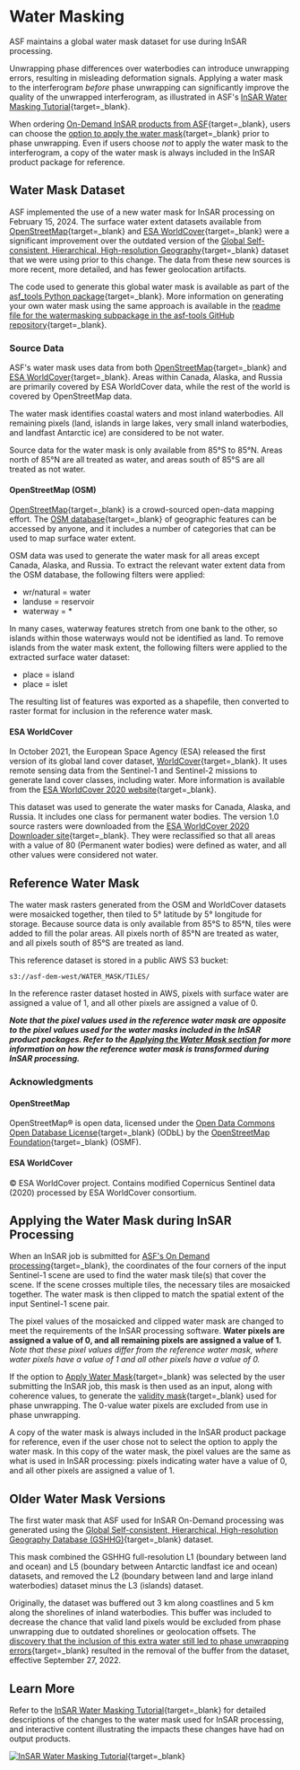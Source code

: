 # Water Masking

ASF maintains a global water mask dataset for use during InSAR processing. 

Unwrapping phase differences over waterbodies can introduce unwrapping errors, resulting in misleading deformation signals. Applying a water mask to the interferogram *before* phase unwrapping can significantly improve the quality of the unwrapped interferogram, as illustrated in ASF's [InSAR Water Masking Tutorial](https://storymaps.arcgis.com/stories/485916be1b1d46889aa436794b5633cb "InSAR Water Masking StoryMap" ){target=_blank}. 

When ordering [On-Demand InSAR products from ASF](https://hyp3-docs.asf.alaska.edu/guides/insar_product_guide "ASF Sentinel-1 InSAR Product Guide" ){target=_blank}, users can choose the [option to apply the water mask](https://hyp3-docs.asf.alaska.edu/guides/insar_product_guide/#apply-water-mask "InSAR Product Guide - Processing Options - Apply Water Mask" ){target=_blank} prior to phase unwrapping. Even if users choose *not* to apply the water mask to the interferogram, a copy of the water mask is always included in the InSAR product package for reference. 

## Water Mask Dataset

ASF implemented the use of a new water mask for InSAR processing on February 15, 2024. The surface water extent datasets available from [OpenStreetMap](https://www.openstreetmap.org/about "openstreetmap.org/about" ){target=_blank} and [ESA WorldCover](https://esa-worldcover.org/en/about/about "esa-worldcover.org/en/about" ){target=_blank} were a significant improvement over the outdated version of the [Global Self-consistent, Hierarchical, High-resolution Geography](https://storymaps.arcgis.com/stories/485916be1b1d46889aa436794b5633cb#ref-n-pezhKQ "InSAR Water Masking Tutorial - GSSICB" ){target=_blank} dataset that we were using prior to this change. The data from these new sources is more recent, more detailed, and has fewer geolocation artifacts. 

The code used to generate this global water mask is available as part of the [asf_tools Python package](https://github.com/ASFHyP3/asf-tools "github.com/ASFHyP3/asf-tools" ){target=_blank}. More information on generating your own water mask using the same approach is available in the [readme file for the watermasking subpackage in the asf-tools GitHub repository](https://github.com/ASFHyP3/asf-tools/tree/develop/src/asf_tools/watermasking "asf_tools GitHub repo water masking readme" ){target=_blank}.

### Source Data

ASF's water mask uses data from both [OpenStreetMap](https://www.openstreetmap.org/about "openstreetmap.org/about" ){target=_blank} and [ESA WorldCover](https://esa-worldcover.org/en/about/about "esa-worldcover.org/en/about" ){target=_blank}. Areas within Canada, Alaska, and Russia are primarily covered by ESA WorldCover data, while the rest of the world is covered by OpenStreetMap data. 

The water mask identifies coastal waters and most inland waterbodies. All remaining pixels (land, islands in large lakes, very small inland waterbodies, and landfast Antarctic ice) are considered to be not water. 

Source data for the water mask is only available from 85°S to 85°N. Areas north of 85°N are all treated as water, and areas south of 85°S are all treated as not water.

#### OpenStreetMap (OSM)

[OpenStreetMap](https://www.openstreetmap.org/about "openstreetmap.org/about" ){target=_blank} is a crowd-sourced open-data mapping effort. The [OSM database](https://planet.openstreetmap.org/ "planet.openstreetmap.org" ){target=_blank} of geographic features can be accessed by anyone, and it includes a number of categories that can be used to map surface water extent.

OSM data was used to generate the water mask for all areas except Canada, Alaska, and Russia. To extract the relevant water extent data from the OSM database, the following filters were applied:

- wr/natural = water 
- landuse = reservoir
- waterway = *

In many cases, waterway features stretch from one bank to the other, so islands within those waterways would not be identified as land. To remove islands from the water mask extent, the following filters were applied to the extracted surface water dataset:

- place = island 
- place = islet

The resulting list of features was exported as a shapefile, then converted to raster format for inclusion in the reference water mask.

#### ESA WorldCover

In October 2021, the European Space Agency (ESA) released the first version of its global land cover dataset, [WorldCover](https://esa-worldcover.org/en/about/about "esa-worldcover.org/en/about" ){target=_blank}. It uses remote sensing data from the Sentinel-1 and Sentinel-2 missions to generate land cover classes, including water. More information is available from the [ESA WorldCover 2020 website](https://worldcover2020.esa.int/ "worldcover2020.esa.int" ){target=_blank}.

This dataset was used to generate the water masks for Canada, Alaska, and Russia. It includes one class for permanent water bodies. The version 1.0 source rasters were downloaded from the [ESA WorldCover 2020 Downloader site](https://worldcover2020.esa.int/downloader "worldcover2020.esa.int/downloader" ){target=_blank}. They were reclassified so that all areas with a value of 80 (Permanent water bodies) were defined as water, and all other values were considered not water.

## Reference Water Mask

The water mask rasters generated from the OSM and WorldCover datasets were mosaicked together, then tiled to 5° latitude by 5° longitude for storage. Because source data is only available from 85°S to 85°N, tiles were added to fill the polar areas. All pixels north of 85°N are treated as water, and all pixels south of 85°S are treated as land.

This reference dataset is stored in a public AWS S3 bucket: 

`s3://asf-dem-west/WATER_MASK/TILES/`

In the reference raster dataset hosted in AWS, pixels with surface water are assigned a value of 1, and all other pixels are assigned a value of 0. 

***Note that the pixel values used in the reference water mask are opposite to the pixel values used for the water masks included in the InSAR product packages. Refer to the [Applying the Water Mask section](#applying-the-water-mask-during-insar-processing "Jump to Applying the Water Mask during InSAR Processing section") for more information on how the reference water mask is transformed during InSAR processing.***

### Acknowledgments

#### OpenStreetMap
OpenStreetMap® is open data, licensed under the [Open Data Commons Open Database License](https://opendatacommons.org/licenses/odbl/ "opendatacommons.org/licenses/odbl" ){target=_blank} (ODbL) by the [OpenStreetMap Foundation](https://osmfoundation.org/ "osmfoundation.org" ){target=_blank} (OSMF).

#### ESA WorldCover
© ESA WorldCover project. Contains modified Copernicus Sentinel data (2020) processed by ESA WorldCover consortium.

## Applying the Water Mask during InSAR Processing

When an InSAR job is submitted for [ASF's On Demand processing](https://storymaps.arcgis.com/stories/68a8a3253900411185ae9eb6bb5283d3 "InSAR On Demand Tutorial" ){target=_blank}, the coordinates of the four corners of the input Sentinel-1 scene are used to find the water mask tile(s) that cover the scene. If the scene crosses multiple tiles, the necessary tiles are mosaicked together. The water mask is then clipped to match the spatial extent of the input Sentinel-1 scene pair.

The pixel values of the mosaicked and clipped water mask are changed to meet the requirements of the InSAR processing software. **Water pixels are assigned a value of 0, and all remaining pixels are assigned a value of 1.** *Note that these pixel values differ from the reference water mask, where water pixels have a value of 1 and all other pixels have a value of 0.*

If the option to [Apply Water Mask](https://hyp3-docs.asf.alaska.edu/guides/insar_product_guide/#apply-water-mask "InSAR Product Guide - Processing Options - Apply Water Mask" ){target=_blank} was selected by the user submitting the InSAR job, this mask is then used as an input, along with coherence values, to generate the [validity mask](https://hyp3-docs.asf.alaska.edu/guides/insar_product_guide/#masking "InSAR Product Guide - Masking" ){target=_blank} used for phase unwrapping. The 0-value water pixels are excluded from use in phase unwrapping.

A copy of the water mask is always included in the InSAR product package for reference, even if the user chose not to select the option to apply the water mask. In this copy of the water mask, the pixel values are the same as what is used in InSAR processing: pixels indicating water have a value of 0, and all other pixels are assigned a value of 1.

## Older Water Mask Versions

The first water mask that ASF used for InSAR On-Demand processing was generated using the [Global Self-consistent, Hierarchical, High-resolution Geography Database (GSHHG)](http://www.soest.hawaii.edu/wessel/gshhg/ "soest.hawaii.edu/wessel/gshhg/" ){target=_blank} dataset. 

This mask combined the GSHHG full-resolution L1 (boundary between land and ocean) and L5 (boundary between Antarctic landfast ice and ocean) datasets, and removed the L2 (boundary between land and large inland waterbodies) dataset minus the L3 (islands) dataset.

Originally, the dataset was buffered out 3 km along coastlines and 5 km along the shorelines of inland waterbodies. This buffer was included to decrease the chance that valid land pixels would be excluded from phase unwrapping due to outdated shorelines or geolocation offsets. The [discovery that the inclusion of this extra water still led to phase unwrapping errors](https://storymaps.arcgis.com/stories/485916be1b1d46889aa436794b5633cb#ref-n-sKugOV "InSAR Water Mask Tutorial - Mt. Edgecumbe" ){target=_blank} resulted in the removal of the buffer from the dataset, effective September 27, 2022. 

## Learn More

Refer to the [InSAR Water Masking Tutorial](https://storymaps.arcgis.com/stories/485916be1b1d46889aa436794b5633cb "InSAR Water Masking StoryMap" ){target=_blank} for detailed descriptions of the changes to the water mask used for InSAR processing, and interactive content illustrating the impacts these changes have had on output products. 

[![InSAR Water Masking Tutorial](images/watermask-tutorial.png "InSAR Water Masking StoryMap Tutorial")](https://storymaps.arcgis.com/stories/485916be1b1d46889aa436794b5633cb "InSAR Water Masking StoryMap Tutorial" ){target=_blank}